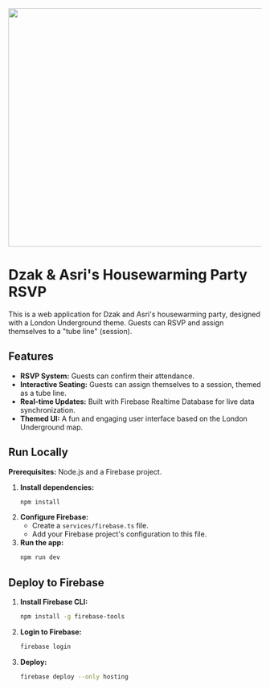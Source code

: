 <div align="center">
<img width="1200" height="475" alt="GHBanner" src="https://github.com/user-attachments/assets/0aa67016-6eaf-458a-adb2-6e31a0763ed6" />
</div>

# Dzak & Asri's Housewarming Party RSVP

This is a web application for Dzak and Asri's housewarming party, designed with a London Underground theme. Guests can RSVP and assign themselves to a "tube line" (session).

## Features

- **RSVP System:** Guests can confirm their attendance.
- **Interactive Seating:** Guests can assign themselves to a session, themed as a tube line.
- **Real-time Updates:** Built with Firebase Realtime Database for live data synchronization.
- **Themed UI:** A fun and engaging user interface based on the London Underground map.

## Run Locally

**Prerequisites:** Node.js and a Firebase project.

1.  **Install dependencies:**
    ```bash
    npm install
    ```
2.  **Configure Firebase:**
    - Create a `services/firebase.ts` file.
    - Add your Firebase project's configuration to this file.
3.  **Run the app:**
    ```bash
    npm run dev
    ```

## Deploy to Firebase

1.  **Install Firebase CLI:**
    ```bash
    npm install -g firebase-tools
    ```
2.  **Login to Firebase:**
    ```bash
    firebase login
    ```
3.  **Deploy:**
    ```bash
    firebase deploy --only hosting
    ```
